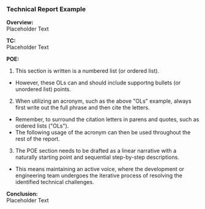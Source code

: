 ### Technical Report Example

**Overview:**  
Placeholder Text

**TC:**  
Placeholder Text

**POE:**  
1. This section is written is a numbered list (or ordered list).
  - However, these OLs can and should include supportng bullets (or unordered list) points.
2. When utilizing an acronym, such as the above "OLs" example, always first write out the full phrase and then cite the letters.
  - Remember, to surround the citation letters in parens and quotes, such as ordered lists ("OLs").
  - The following usage of the acronym can then be used throughout the rest of the report.
3. The POE section needs to be drafted as a linear narrative with a naturally starting point and sequential step-by-step descriptions.
  - This means maintaining an active voice, where the development or engineering team undergoes the iterative process of resolving the identified technical challenges.

**Conclusion:**  
Placeholder Text
